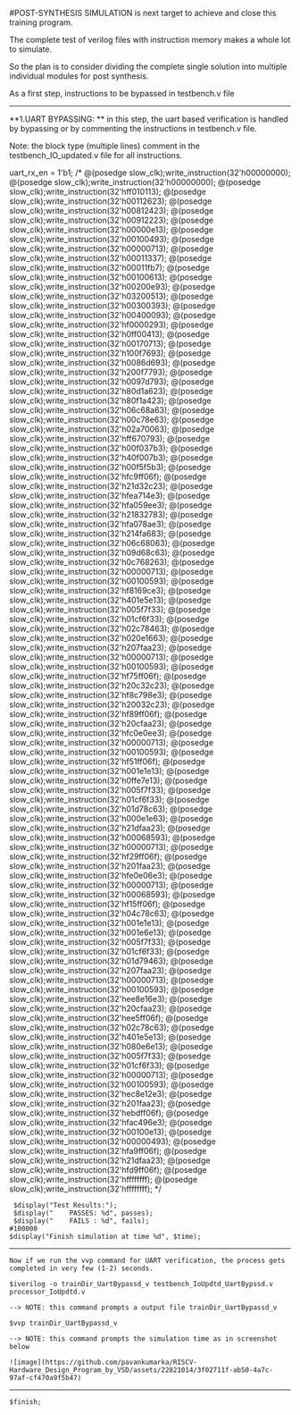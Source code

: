 #POST-SYNTHESIS SIMULATION is next target to achieve and close this training program.

The complete test of verilog files with instruction memory makes a whole lot to simulate.

So the plan is to consider dividing the complete single solution into multiple individual modules for post synthesis.

As a first step, instructions to be bypassed in testbench.v file

--------------------------------------------------------------------------------------------------------------------------------------

**1.UART BYPASSING: ** in this step, the uart based verification is handled by bypassing or by commenting the instructions in testbench.v file.

Note: the block type (multiple lines) comment in the testbench_IO_updated.v file for all instructions.

 uart_rx_en = 1'b1;
/*  @(posedge slow_clk);write_instruction(32'h00000000); 
    @(posedge slow_clk);write_instruction(32'h00000000); 
    @(posedge slow_clk);write_instruction(32'hff010113); 
    @(posedge slow_clk);write_instruction(32'h00112623); 
    @(posedge slow_clk);write_instruction(32'h00812423); 
    @(posedge slow_clk);write_instruction(32'h00912223); 
    @(posedge slow_clk);write_instruction(32'h00000e13); 
    @(posedge slow_clk);write_instruction(32'h00100493); 
    @(posedge slow_clk);write_instruction(32'h00000713); 
    @(posedge slow_clk);write_instruction(32'h00011337); 
    @(posedge slow_clk);write_instruction(32'h00011fb7); 
    @(posedge slow_clk);write_instruction(32'h00100613); 
    @(posedge slow_clk);write_instruction(32'h00200e93); 
    @(posedge slow_clk);write_instruction(32'h03200513); 
    @(posedge slow_clk);write_instruction(32'h00300393); 
    @(posedge slow_clk);write_instruction(32'h00400093); 
    @(posedge slow_clk);write_instruction(32'hf0000293); 
    @(posedge slow_clk);write_instruction(32'h0ff00413); 
    @(posedge slow_clk);write_instruction(32'h00170713); 
    @(posedge slow_clk);write_instruction(32'h100f7693); 
    @(posedge slow_clk);write_instruction(32'h0086d693); 
    @(posedge slow_clk);write_instruction(32'h200f7793); 
    @(posedge slow_clk);write_instruction(32'h0097d793); 
    @(posedge slow_clk);write_instruction(32'h80d1a623); 
    @(posedge slow_clk);write_instruction(32'h80f1a423); 
    @(posedge slow_clk);write_instruction(32'h06c68a63); 
    @(posedge slow_clk);write_instruction(32'h00c78e63); 
    @(posedge slow_clk);write_instruction(32'h02a70063); 
    @(posedge slow_clk);write_instruction(32'hff670793); 
    @(posedge slow_clk);write_instruction(32'h00f037b3); 
    @(posedge slow_clk);write_instruction(32'h40f007b3); 
    @(posedge slow_clk);write_instruction(32'h00f5f5b3); 
    @(posedge slow_clk);write_instruction(32'hfc9ff06f); 
    @(posedge slow_clk);write_instruction(32'h21d32c23); 
    @(posedge slow_clk);write_instruction(32'hfea714e3); 
    @(posedge slow_clk);write_instruction(32'hfa059ee3); 
    @(posedge slow_clk);write_instruction(32'h21832783); 
    @(posedge slow_clk);write_instruction(32'hfa078ae3); 
    @(posedge slow_clk);write_instruction(32'h214fa683); 
    @(posedge slow_clk);write_instruction(32'h06c68063); 
    @(posedge slow_clk);write_instruction(32'h09d68c63); 
    @(posedge slow_clk);write_instruction(32'h0c768263); 
    @(posedge slow_clk);write_instruction(32'h00000713); 
    @(posedge slow_clk);write_instruction(32'h00100593); 
    @(posedge slow_clk);write_instruction(32'hf8169ce3); 
    @(posedge slow_clk);write_instruction(32'h401e5e13); 
    @(posedge slow_clk);write_instruction(32'h005f7f33); 
    @(posedge slow_clk);write_instruction(32'h01cf6f33); 
    @(posedge slow_clk);write_instruction(32'h02c78463); 
    @(posedge slow_clk);write_instruction(32'h020e1663); 
    @(posedge slow_clk);write_instruction(32'h207faa23); 
    @(posedge slow_clk);write_instruction(32'h00000713); 
    @(posedge slow_clk);write_instruction(32'h00100593); 
    @(posedge slow_clk);write_instruction(32'hf75ff06f); 
    @(posedge slow_clk);write_instruction(32'h20c32c23); 
    @(posedge slow_clk);write_instruction(32'hf8c798e3); 
    @(posedge slow_clk);write_instruction(32'h20032c23); 
    @(posedge slow_clk);write_instruction(32'hf89ff06f); 
    @(posedge slow_clk);write_instruction(32'h20cfaa23); 
    @(posedge slow_clk);write_instruction(32'hfc0e0ee3); 
    @(posedge slow_clk);write_instruction(32'h00000713); 
    @(posedge slow_clk);write_instruction(32'h00100593); 
    @(posedge slow_clk);write_instruction(32'hf51ff06f); 
    @(posedge slow_clk);write_instruction(32'h001e1e13); 
    @(posedge slow_clk);write_instruction(32'h0ffe7e13); 
    @(posedge slow_clk);write_instruction(32'h005f7f33); 
    @(posedge slow_clk);write_instruction(32'h01cf6f33); 
    @(posedge slow_clk);write_instruction(32'h01d78c63); 
    @(posedge slow_clk);write_instruction(32'h000e1e63); 
    @(posedge slow_clk);write_instruction(32'h21dfaa23); 
    @(posedge slow_clk);write_instruction(32'h00068593); 
    @(posedge slow_clk);write_instruction(32'h00000713); 
    @(posedge slow_clk);write_instruction(32'hf29ff06f); 
    @(posedge slow_clk);write_instruction(32'h201faa23); 
    @(posedge slow_clk);write_instruction(32'hfe0e06e3); 
    @(posedge slow_clk);write_instruction(32'h00000713); 
    @(posedge slow_clk);write_instruction(32'h00068593); 
    @(posedge slow_clk);write_instruction(32'hf15ff06f); 
    @(posedge slow_clk);write_instruction(32'h04c78c63); 
    @(posedge slow_clk);write_instruction(32'h001e1e13); 
    @(posedge slow_clk);write_instruction(32'h001e6e13); 
    @(posedge slow_clk);write_instruction(32'h005f7f33); 
    @(posedge slow_clk);write_instruction(32'h01cf6f33); 
    @(posedge slow_clk);write_instruction(32'h01d79463); 
    @(posedge slow_clk);write_instruction(32'h207faa23); 
    @(posedge slow_clk);write_instruction(32'h00000713); 
    @(posedge slow_clk);write_instruction(32'h00100593); 
    @(posedge slow_clk);write_instruction(32'hee8e16e3); 
    @(posedge slow_clk);write_instruction(32'h20cfaa23); 
    @(posedge slow_clk);write_instruction(32'hee5ff06f); 
    @(posedge slow_clk);write_instruction(32'h02c78c63); 
    @(posedge slow_clk);write_instruction(32'h401e5e13); 
    @(posedge slow_clk);write_instruction(32'h080e6e13); 
    @(posedge slow_clk);write_instruction(32'h005f7f33); 
    @(posedge slow_clk);write_instruction(32'h01cf6f33); 
    @(posedge slow_clk);write_instruction(32'h00000713); 
    @(posedge slow_clk);write_instruction(32'h00100593); 
    @(posedge slow_clk);write_instruction(32'hec8e12e3); 
    @(posedge slow_clk);write_instruction(32'h201faa23); 
    @(posedge slow_clk);write_instruction(32'hebdff06f); 
    @(posedge slow_clk);write_instruction(32'hfac496e3); 
    @(posedge slow_clk);write_instruction(32'h00100e13); 
    @(posedge slow_clk);write_instruction(32'h00000493); 
    @(posedge slow_clk);write_instruction(32'hfa9ff06f); 
    @(posedge slow_clk);write_instruction(32'h21dfaa23); 
    @(posedge slow_clk);write_instruction(32'hfd9ff06f); 
    @(posedge slow_clk);write_instruction(32'hffffffff); 
    @(posedge slow_clk);write_instruction(32'hffffffff);  */

     $display("Test Results:");
     $display("    PASSES: %d", passes);
     $display("    FAILS : %d", fails);
    #100000
    $display("Finish simulation at time %d", $time);

------------------------------------------------------------------------------------------------------------------
    Now if we run the vvp command for UART verification, the process gets completed in very few (1-2) seconds.

    $iverilog -o trainDir_UartBypassd_v testbench_IoUpdtd_UartBypssd.v processor_IoUpdtd.v

    --> NOTE: this command prompts a output file trainDir_UartBypassd_v

    $vvp trainDir_UartBypassd_v

    --> NOTE: this command prompts the simulation time as in screenshot below

    ![image](https://github.com/pavankumarka/RISCV-Hardware_Design_Program_by_VSD/assets/22821014/3f02711f-ab50-4a7c-97af-cf470a9f5b47)
-------------------------------------------------------------------------------------------------------------------------------------------------------------------


    $finish;
